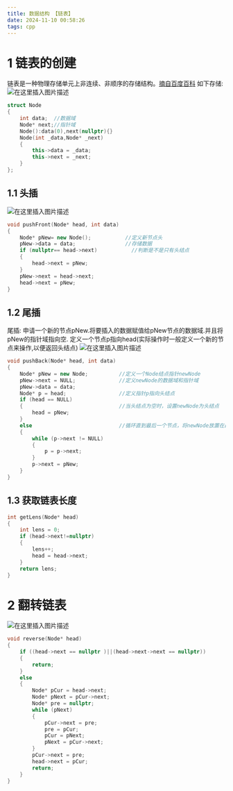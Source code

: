 ```yaml
---
title: 数据结构 【链表】
date: 2024-11-10 00:58:26
tags: cpp
---
```


# 1 链表的创建
链表是一种物理存储单元上非连续、非顺序的存储结构。[摘自百度百科](https://baike.baidu.com/item/%E9%93%BE%E8%A1%A8/9794473?fr=aladdin)
如下存储:
![在这里插入图片描述](https://i-blog.csdnimg.cn/blog_migrate/f48f0f5139f85857d9312f68547090a9.png#pic_center)

```cpp
struct Node
{
	int data;  //数据域
	Node* next;//指针域
	Node():data(0),next(nullptr){}
	Node(int _data,Node* _next)
	{
		this->data = _data;
		this->next = _next;
	}
};
```
## 1.1 头插
![在这里插入图片描述](https://i-blog.csdnimg.cn/blog_migrate/632c55adc58345acff9828e9156eccf8.png#pic_center)

```cpp
void pushFront(Node* head, int data)
{
	Node* pNew= new Node();           //定义新节点头
	pNew->data = data;                //存储数据
	if (nullptr== head->next)			//判断是不是只有头结点
	{
		head->next = pNew;                 
	}
	pNew->next = head->next;
	head->next = pNew;
}
```
## 1.2 尾插
尾插:
申请一个新的节点pNew.将要插入的数据赋值给pNew节点的数据域.并且将pNew的指针域指向空.
定义一个节点p指向head(实际操作时一般定义一个新的节点来操作,以便返回头结点)
![在这里插入图片描述](https://i-blog.csdnimg.cn/blog_migrate/32562b09f6b08b564462edc635094d76.png#pic_center)

```cpp
void pushBack(Node* head, int data)
{
	Node* pNew = new Node;          //定义一个Node结点指针newNode
	pNew->next = NULL;              //定义newNode的数据域和指针域
	pNew->data = data;
	Node* p = head;                 //定义指针p指向头结点
	if (head == NULL)
	{                               //当头结点为空时，设置newNode为头结点
		head = pNew;
	}
	else                            //循环直到最后一个节点，将newNode放置在最后
	{
		while (p->next != NULL)
		{
			p = p->next;
		}
		p->next = pNew;
	}
}
```
## 1.3 获取链表长度
```cpp
int getLens(Node* head)
{
	int lens = 0;
	if (head->next!=nullptr)
	{
		lens++;
		head = head->next;
	}
	return lens;
}
```
# 2 翻转链表
![在这里插入图片描述](https://i-blog.csdnimg.cn/blog_migrate/8c9f8af8dce4ffb2b62ca9986fba3e80.png#pic_center)

```cpp
void reverse(Node* head)
{
	if ((head->next == nullptr )||(head->next->next == nullptr))
	{
		return;
	}
	else
	{
		Node* pCur = head->next;
		Node* pNext = pCur->next;
		Node* pre = nullptr;
		while (pNext)
		{
			pCur->next = pre;
			pre = pCur;
			pCur = pNext;
			pNext = pCur->next;
		}
		pCur->next = pre;
		head->next = pCur;
		return;
	}
}
```
